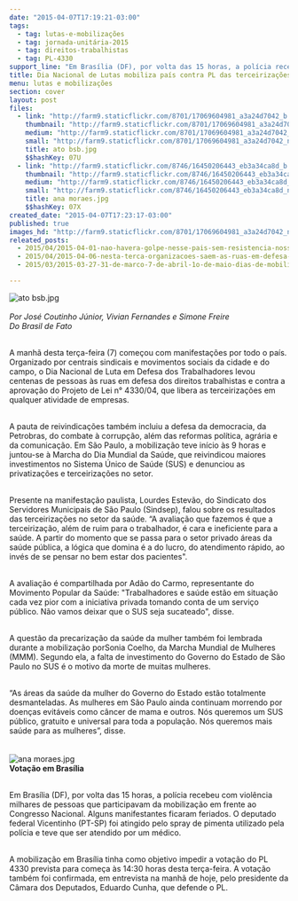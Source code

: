 ```yaml
---
date: "2015-04-07T17:19:21-03:00"
tags:
  - tag: lutas-e-mobilizações
  - tag: jornada-unitária-2015
  - tag: direitos-trabalhistas
  - tag: PL-4330
support_line: "Em Brasília (DF), por volta das 15 horas, a polícia recebeu com violência milhares de pessoas que participavam da mobilização em frente ao Congresso Nacional."
title: Dia Nacional de Lutas mobiliza país contra PL das terceirizações
menu: lutas e mobilizações
section: cover
layout: post
files:
  - link: "http://farm9.staticflickr.com/8701/17069604981_a3a24d7042_b.jpg"
    thumbnail: "http://farm9.staticflickr.com/8701/17069604981_a3a24d7042_t.jpg"
    medium: "http://farm9.staticflickr.com/8701/17069604981_a3a24d7042_z.jpg"
    small: "http://farm9.staticflickr.com/8701/17069604981_a3a24d7042_n.jpg"
    title: ato bsb.jpg
    $$hashKey: 07U
  - link: "http://farm9.staticflickr.com/8746/16450206443_eb3a34ca8d_b.jpg"
    thumbnail: "http://farm9.staticflickr.com/8746/16450206443_eb3a34ca8d_t.jpg"
    medium: "http://farm9.staticflickr.com/8746/16450206443_eb3a34ca8d_z.jpg"
    small: "http://farm9.staticflickr.com/8746/16450206443_eb3a34ca8d_n.jpg"
    title: ana moraes.jpg
    $$hashKey: 07X
created_date: "2015-04-07T17:23:17-03:00"
published: true
images_hd: "http://farm9.staticflickr.com/8701/17069604981_a3a24d7042_n.jpg"
releated_posts:
  - 2015/04/2015-04-01-nao-havera-golpe-nesse-pais-sem-resistencia-nossos-movimentos-nao-formaram-covardes-afirma-gilmar-mauro.md
  - 2015/04/2015-04-06-nesta-terca-organizacoes-saem-as-ruas-em-defesa-dos-direitos-da-classe-trabalhadora.md
  - 2015/03/2015-03-27-31-de-marco-7-de-abril-1o-de-maio-dias-de-mobilizacao.md

---
```

<p><img alt="ato bsb.jpg" src="http://farm9.staticflickr.com/8701/17069604981_a3a24d7042_b.jpg" /><br />
<br />
<em>Por Jos&eacute; Coutinho J&uacute;nior, Vivian Fernandes e Simone Freire<br />
Do Brasil de Fato</em></p>

<p><br />
A manh&atilde; desta ter&ccedil;a-feira (7) come&ccedil;ou com manifesta&ccedil;&otilde;es por todo o pa&iacute;s. Organizado por centrais sindicais e movimentos sociais da cidade e do campo, o Dia Nacional de Luta em Defesa dos Trabalhadores levou centenas de pessoas &agrave;s ruas em defesa dos direitos trabalhistas e contra a aprova&ccedil;&atilde;o do Projeto de Lei n&deg; 4330/04, que libera as terceiriza&ccedil;&otilde;es em qualquer atividade de empresas.</p>

<p><br />
A pauta de reivindica&ccedil;&otilde;es tamb&eacute;m incluiu a defesa da democracia, da Petrobras, do combate &agrave; corrup&ccedil;&atilde;o, al&eacute;m das reformas pol&iacute;tica, agr&aacute;ria e da comunica&ccedil;&atilde;o. Em S&atilde;o Paulo, a mobiliza&ccedil;&atilde;o teve in&iacute;cio &agrave;s 9 horas e juntou-se &agrave; Marcha do Dia Mundial da Sa&uacute;de, que reivindicou maiores investimentos no Sistema &Uacute;nico de Sa&uacute;de (SUS) e denunciou as privatiza&ccedil;&otilde;es e terceiriza&ccedil;&otilde;es no setor.</p>

<p><br />
Presente na manifesta&ccedil;&atilde;o paulista, Lourdes Estev&atilde;o, do Sindicato dos Servidores Municipais de S&atilde;o Paulo (Sindsep), falou sobre os resultados das terceiriza&ccedil;&otilde;es no setor da sa&uacute;de. &ldquo;A avalia&ccedil;&atilde;o que fazemos &eacute; que a terceiriza&ccedil;&atilde;o, al&eacute;m de ruim para o trabalhador, &eacute; cara e ineficiente para a sa&uacute;de. A partir do momento que se passa para o setor privado &aacute;reas da sa&uacute;de p&uacute;blica, a l&oacute;gica que domina &eacute; a do lucro, do atendimento r&aacute;pido, ao inv&eacute;s de se pensar no bem estar dos pacientes&quot;.</p>

<p><br />
A avalia&ccedil;&atilde;o &eacute; compartilhada por Ad&atilde;o do Carmo, representante do Movimento Popular da Sa&uacute;de: &quot;Trabalhadores e sa&uacute;de est&atilde;o em situa&ccedil;&atilde;o cada vez pior com a iniciativa privada tomando conta de um servi&ccedil;o p&uacute;blico. N&atilde;o vamos deixar que o SUS seja sucateado&quot;, disse.</p>

<p><br />
A quest&atilde;o da precariza&ccedil;&atilde;o da sa&uacute;de da mulher tamb&eacute;m foi lembrada durante a mobiliza&ccedil;&atilde;o porSonia Coelho, da Marcha Mundial de Mulheres (MMM). Segundo ela, a falta de investimento do Governo do Estado de S&atilde;o Paulo no SUS &eacute; o motivo da morte de muitas mulheres.</p>

<p><br />
&ldquo;As &aacute;reas da sa&uacute;de da mulher do Governo do Estado est&atilde;o totalmente desmanteladas. As mulheres em S&atilde;o Paulo ainda continuam morrendo por doen&ccedil;as evit&aacute;veis como c&acirc;ncer de mama e outros. N&oacute;s queremos um SUS p&uacute;blico, gratuito e universal para toda a popula&ccedil;&atilde;o. N&oacute;s queremos mais sa&uacute;de para as mulheres&rdquo;, disse.<br />
&nbsp;&nbsp; &nbsp;<br />
<br />
<img alt="ana moraes.jpg" src="http://farm9.staticflickr.com/8746/16450206443_eb3a34ca8d_b.jpg" /><br />
<strong>Vota&ccedil;&atilde;o em Bras&iacute;lia</strong></p>

<p><br />
Em Bras&iacute;lia (DF), por volta das 15 horas, a pol&iacute;cia recebeu com viol&ecirc;ncia milhares de pessoas que participavam da mobiliza&ccedil;&atilde;o em frente ao Congresso Nacional. Alguns manifestantes ficaram feriados. O deputado federal Vicentinho (PT-SP) foi atingido pelo spray de pimenta utilizado pela pol&iacute;cia e teve que ser atendido por um m&eacute;dico.</p>

<p><br />
A mobiliza&ccedil;&atilde;o em Bras&iacute;lia tinha como objetivo impedir a vota&ccedil;&atilde;o do PL 4330 prevista para come&ccedil;a &agrave;s 14:30 horas desta ter&ccedil;a-feira. A vota&ccedil;&atilde;o tamb&eacute;m foi confirmada, em entrevista na manh&atilde; de hoje, pelo presidente da C&acirc;mara dos Deputados, Eduardo Cunha, que defende o PL.</p>

